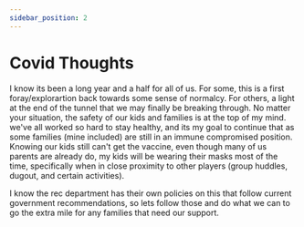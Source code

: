 ```yaml
---
sidebar_position: 2
---
```


# Covid Thoughts

I know its been a long year and a half for all of us.  For some, this is a first foray/explorartion back towards some sense of normalcy.  For others, a light at the end of the tunnel that we may finally be breaking through.  No matter your situation, the safety of our kids and families is at the top of my mind.  we've all worked so hard to stay healthy, and its my goal to continue that as some families (mine included) are still in an immune compromised position.  Knowing our kids still can't get the vaccine, even though many of us parents are already do, my kids will be wearing their masks most of the time, specifically when in close proximity to other players (group huddles, dugout, and certain activities).

I know the rec department has their own policies on this that follow current government recommendations, so lets follow those and do what we can to go the extra mile for any families that need our support.
